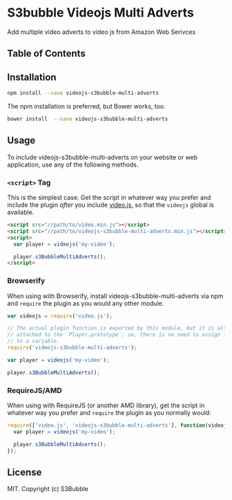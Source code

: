 # S3bubble Videojs Multi Adverts

Add multiple video adverts to video js from Amazon Web Serivces

## Table of Contents

<!-- START doctoc -->
<!-- END doctoc -->
## Installation

```sh
npm install --save videojs-s3bubble-multi-adverts
```

The npm installation is preferred, but Bower works, too.

```sh
bower install  --save videojs-s3bubble-multi-adverts
```

## Usage

To include videojs-s3bubble-multi-adverts on your website or web application, use any of the following methods.

### `<script>` Tag

This is the simplest case. Get the script in whatever way you prefer and include the plugin _after_ you include [video.js][videojs], so that the `videojs` global is available.

```html
<script src="//path/to/video.min.js"></script>
<script src="//path/to/videojs-s3bubble-multi-adverts.min.js"></script>
<script>
  var player = videojs('my-video');

  player.s3BubbleMultiAdverts();
</script>
```

### Browserify

When using with Browserify, install videojs-s3bubble-multi-adverts via npm and `require` the plugin as you would any other module.

```js
var videojs = require('video.js');

// The actual plugin function is exported by this module, but it is also
// attached to the `Player.prototype`; so, there is no need to assign it
// to a variable.
require('videojs-s3bubble-multi-adverts');

var player = videojs('my-video');

player.s3BubbleMultiAdverts();
```

### RequireJS/AMD

When using with RequireJS (or another AMD library), get the script in whatever way you prefer and `require` the plugin as you normally would:

```js
require(['video.js', 'videojs-s3bubble-multi-adverts'], function(videojs) {
  var player = videojs('my-video');

  player.s3BubbleMultiAdverts();
});
```

## License

MIT. Copyright (c) S3Bubble


[videojs]: http://videojs.com/
